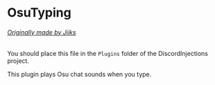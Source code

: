 # OsuTyping
###### [Originally made by Jiiks](https://github.com/Jiiks/BetterDiscordApp/blob/master/Plugins/typingsound.plugin.js)

You should place this file in the `Plugins` folder of the DiscordInjections project.

This plugin plays Osu chat sounds when you type.